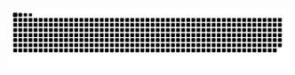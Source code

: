 <img src="https://raw.githubusercontent.com/pranawmishra/pranawmishra/output/snake.svg" alt="Snake animation" />

###
